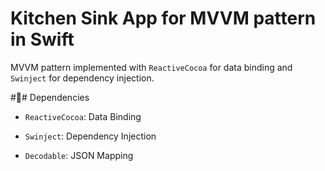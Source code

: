 # Kitchen Sink App for MVVM pattern in Swift

MVVM pattern implemented with `ReactiveCocoa` for data binding and `Swinject` for dependency injection.

## Dependencies
- `ReactiveCocoa`: Data Binding

- `Swinject`: Dependency Injection

- `Decodable`: JSON Mapping
